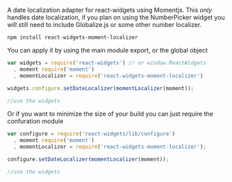 
A date localization adapter for react-widgets using Momentjs. This _only_ handles date localization, if you plan on using the NumberPicker widget you will still need to include Globalize.js or some other number localizer.

    npm install react-widgets-moment-localizer

You can apply it by using the main module export, or the global object

```js
var widgets = require('react-widgets') // or window.ReactWidgets
  , moment require('moment')
  , momentLocalizer = require('react-widgets-moment-localizer')

widgets.configure.setDateLocalizer(momentLocalizer(moment));

//use the widgets

```

Or if you want to minimize the size of your build you can just require the confuration module

```js
var configure = require('react-widgets/lib/configure')
  , moment require('moment')
  , momentLocalizer = require('react-widgets-moment-localizer');

configure.setDateLocalizer(momentLocalizer(moment));

//use the widgets

```
